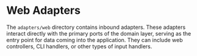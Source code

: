# Web Adapters

The `adapters/web` directory contains inbound adapters. These adapters interact directly with the primary ports of the domain layer, serving as the entry point for data coming into the application. They can include web controllers, CLI handlers, or other types of input handlers.
